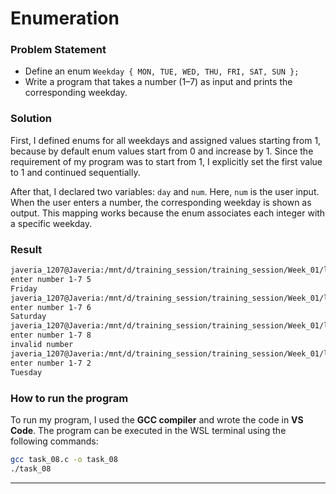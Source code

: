 # Enumeration

### Problem Statement

* Define an enum `Weekday { MON, TUE, WED, THU, FRI, SAT, SUN };`
* Write a program that takes a number (1–7) as input and prints the corresponding weekday.

### Solution

First, I defined enums for all weekdays and assigned values starting from 1, because by default enum values start from 0 and increase by 1. Since the requirement of my program was to start from 1, I explicitly set the first value to 1 and continued sequentially.

After that, I declared two variables: `day` and `num`. Here, `num` is the user input. When the user enters a number, the corresponding weekday is shown as output. This mapping works because the enum associates each integer with a specific weekday.

### Result

```bash
javeria_1207@Javeria:/mnt/d/training_session/training_session/Week_01/lab_01/task_08$ ./task_08
enter number 1-7 5
Friday
javeria_1207@Javeria:/mnt/d/training_session/training_session/Week_01/lab_01/task_08$ ./task_08
enter number 1-7 6   
Saturday
javeria_1207@Javeria:/mnt/d/training_session/training_session/Week_01/lab_01/task_08$ ./task_08
enter number 1-7 8
invalid number
javeria_1207@Javeria:/mnt/d/training_session/training_session/Week_01/lab_01/task_08$ ./task_08
enter number 1-7 2
Tuesday
```

### How to run the program

To run my program, I used the **GCC compiler** and wrote the code in **VS Code**. The program can be executed in the WSL terminal using the following commands:

```bash
gcc task_08.c -o task_08
./task_08
```

---


